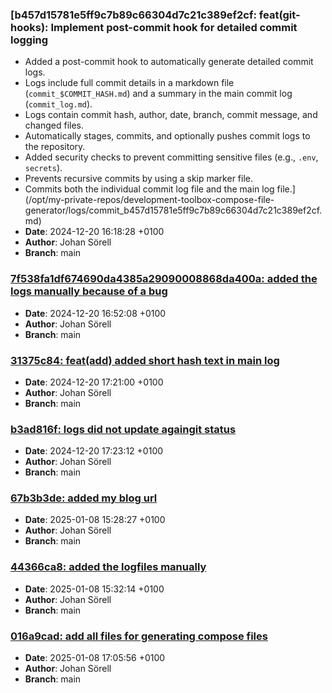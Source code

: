 ### [b457d15781e5ff9c7b89c66304d7c21c389ef2cf: feat(git-hooks): Implement post-commit hook for detailed commit logging

- Added a post-commit hook to automatically generate detailed commit logs.
- Logs include full commit details in a markdown file (`commit_$COMMIT_HASH.md`) and a summary in the main commit log (`commit_log.md`).
- Logs contain commit hash, author, date, branch, commit message, and changed files.
- Automatically stages, commits, and optionally pushes commit logs to the repository.
- Added security checks to prevent committing sensitive files (e.g., `.env`, `secrets`).
- Prevents recursive commits by using a skip marker file.
- Commits both the individual commit log file and the main log file.](/opt/my-private-repos/development-toolbox-compose-file-generator/logs/commit_b457d15781e5ff9c7b89c66304d7c21c389ef2cf.md)
- **Date**: 2024-12-20 16:18:28 +0100
- **Author**: Johan Sörell
- **Branch**: main

### [7f538fa1df674690da4385a29090008868da400a: added the logs manually because of a bug](/opt/my-private-repos/development-toolbox-compose-file-generator/logs/commit_7f538fa1df674690da4385a29090008868da400a.md)
- **Date**: 2024-12-20 16:52:08 +0100
- **Author**: Johan Sörell
- **Branch**: main

### [31375c84: feat(add) added short hash text in main log](/opt/my-private-repos/development-toolbox-compose-file-generator/logs/commit_31375c8412082a516e4266a9b27ade0f4435e614.md)
- **Date**: 2024-12-20 17:21:00 +0100
- **Author**: Johan Sörell
- **Branch**: main

### [b3ad816f: logs did not update againgit status](/opt/my-private-repos/development-toolbox-compose-file-generator/logs/commit_b3ad816fcebd35b9b73e744ac7ebf26acf24ce38.md)
- **Date**: 2024-12-20 17:23:12 +0100
- **Author**: Johan Sörell
- **Branch**: main

### [67b3b3de: added my blog url](/opt/my-private-repos/development-toolbox-compose-file-generator/logs/commit_67b3b3de1b1b8273dcc5506638ad1a4e7a79d7b0.md)
- **Date**: 2025-01-08 15:28:27 +0100
- **Author**: Johan Sörell
- **Branch**: main

### [44366ca8: added the logfiles manually](/opt/my-private-repos/development-toolbox-compose-file-generator/logs/commit_44366ca83f84d77d97a041163aca00ab3946ce27.md)
- **Date**: 2025-01-08 15:32:14 +0100
- **Author**: Johan Sörell
- **Branch**: main

### [016a9cad: add all files for generating compose files](/opt/my-private-repos/development-toolbox-compose-file-generator/logs/commit_016a9cad88f8bffcb39092734b232b94d658c2b7.md)
- **Date**: 2025-01-08 17:05:56 +0100
- **Author**: Johan Sörell
- **Branch**: main

